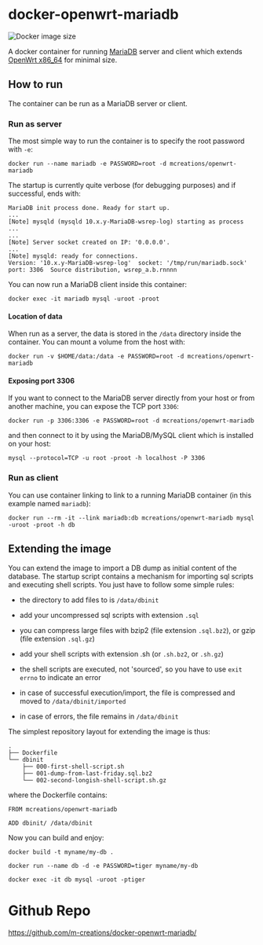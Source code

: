 # docker-openwrt-mariadb

![Docker image size](https://img.shields.io/imagelayers/image-size/mcreations/openwrt-mariadb/latest.svg)

A docker container for running [MariaDB](http://mariadb.org) server
and client which extends [OpenWrt x86_64](http://openwrt.org) for
minimal size.

## How to run

The container can be run as a MariaDB server or client.

### Run as server

The most simple way to run the container is to specify the root password with
`-e`:

```
docker run --name mariadb -e PASSWORD=root -d mcreations/openwrt-mariadb
```

The startup is currently quite verbose (for debugging purposes) and if
successful, ends with:

```
MariaDB init process done. Ready for start up.
...
[Note] mysqld (mysqld 10.x.y-MariaDB-wsrep-log) starting as process ...
...
[Note] Server socket created on IP: '0.0.0.0'.
...
[Note] mysqld: ready for connections.
Version: '10.x.y-MariaDB-wsrep-log'  socket: '/tmp/run/mariadb.sock'  port: 3306  Source distribution, wsrep_a.b.rnnnn
```

You can now run a MariaDB client inside this container:

```
docker exec -it mariadb mysql -uroot -proot
```

#### Location of data

When run as a server, the data is stored in the `/data` directory
inside the container. You can mount a volume from the host with:

```
docker run -v $HOME/data:/data -e PASSWORD=root -d mcreations/openwrt-mariadb
```

#### Exposing port 3306

If you want to connect to the MariaDB server directly from your host
or from another machine, you can expose the TCP port `3306`:

```
docker run -p 3306:3306 -e PASSWORD=root -d mcreations/openwrt-mariadb
```

and then connect to it by using the MariaDB/MySQL client which is
installed on your host:

```
mysql --protocol=TCP -u root -proot -h localhost -P 3306
```

### Run as client

You can use container linking to link to a running MariaDB container
(in this example named `mariadb`):

```
docker run --rm -it --link mariadb:db mcreations/openwrt-mariadb mysql -uroot -proot -h db
```

## Extending the image

You can extend the image to import a DB dump as initial content of the
database. The startup script contains a mechanism for importing sql
scripts and executing shell scripts. You just have to follow some simple rules:

- the directory to add files to is `/data/dbinit`

- add your uncompressed sql scripts with extension `.sql`

- you can compress large files with bzip2 (file extension `.sql.bz2`),
  or gzip (file extension `.sql.gz`)

- add your shell scripts with extension .sh (or `.sh.bz2`, or `.sh.gz`)

- the shell scripts are executed, not 'sourced', so you have to use
  `exit errno` to indicate an error

- in case of successful execution/import, the file is compressed and
  moved to `/data/dbinit/imported`

- in case of errors, the file remains in `/data/dbinit`

The simplest repository layout for extending the image is thus:

```
.
├── Dockerfile
└── dbinit
    ├── 000-first-shell-script.sh
    ├── 001-dump-from-last-friday.sql.bz2
    └── 002-second-longish-shell-script.sh.gz
```

where the Dockerfile contains:

```
FROM mcreations/openwrt-mariadb

ADD dbinit/ /data/dbinit
```

Now you can build and enjoy:

```
docker build -t myname/my-db .

docker run --name db -d -e PASSWORD=tiger myname/my-db 

docker exec -it db mysql -uroot -ptiger
```

# Github Repo

https://github.com/m-creations/docker-openwrt-mariadb/
